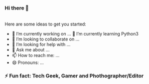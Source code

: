 ### Hi there 👋

\
Here are some ideas to get you started:

- 🔭 I’m currently working on ...
 🌱 I’m currently learning Python3
- 👯 I’m looking to collaborate on ...
- 🤔 I’m looking for help with ...
- 💬 Ask me about ...
- 📫 How to reach me: ...
- 😄 Pronouns: ...
### ⚡ Fun fact: Tech Geek, Gamer and Phothographer/Editor

